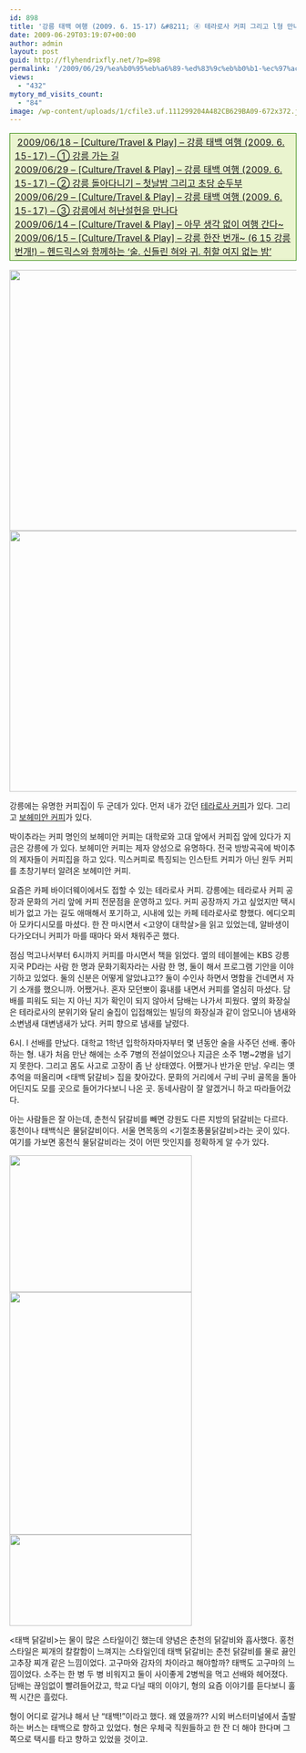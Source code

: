 ```yaml
---
id: 898
title: '강릉 태백 여행 (2009. 6. 15-17) &#8211; ④ 테라로사 커피 그리고 l형 만나다'
date: 2009-06-29T03:19:07+00:00
author: admin
layout: post
guid: http://flyhendrixfly.net/?p=898
permalink: '/2009/06/29/%ea%b0%95%eb%a6%89-%ed%83%9c%eb%b0%b1-%ec%97%ac%ed%96%89-2009-6-15-17-%e2%91%a3-%ed%85%8c%eb%9d%bc%eb%a1%9c%ec%82%ac-%ec%bb%a4%ed%94%bc-%ea%b7%b8%eb%a6%ac%ea%b3%a0-l%ed%98%95-%eb%a7%8c%eb%82%98/'
views:
  - "432"
mytory_md_visits_count:
  - "84"
image: /wp-content/uploads/1/cfile3.uf.111299204A482CB629BA09-672x372.jpg
---
```

<table style="border-collapse: collapse;" width="600" bgcolor="#eaf4cf" cellpadding="1" cellspacing="1">
  <tr>
    <td style="border: 1px solid rgb(43, 132, 0);" width="100%">
      &nbsp;<a href="http://flyinghendrix.tistory.com/324" target="_blank">2009/06/18 &#8211; [Culture/Travel & Play] &#8211; 강릉 태백 여행 (2009. 6. 15-17) &#8211; ① 강릉 가는 길</a><br /> <a href="http://flyinghendrix.tistory.com/330" target="_blank">2009/06/29 &#8211; [Culture/Travel & Play] &#8211; 강릉 태백 여행 (2009. 6. 15-17) &#8211; ② 강릉 돌아다니기 &#8211; 첫날밤 그리고 초당 순두부</a><br /> <a href="http://flyinghendrix.tistory.com/331" target="_blank">2009/06/29 &#8211; [Culture/Travel & Play] &#8211; 강릉 태백 여행 (2009. 6. 15-17) &#8211; ③ 강릉에서 허난설헌을 만나다</a><br /> <a href="http://flyinghendrix.tistory.com/322" target="_blank">2009/06/14 &#8211; [Culture/Travel & Play] &#8211; 아무 생각 없이 여행 간다~</a><br /> <a href="http://flyinghendrix.tistory.com/323" target="_blank">2009/06/15 &#8211; [Culture/Travel & Play] &#8211; 강릉 한잔 번개~ (6 15 강릉 번개!) &#8211; 헨드릭스와 함께하는 &#8216;술. 신들린 혀와 귀. 취할 여지 없는 밤&#8217;</a>
    </td>
  </tr>
</table>

<img src="http://submania.dothome.co.kr/wp-content/uploads/1/cfile3.uf.111299204A482CB629BA09.jpg" class="aligncenter" width="610" height="458" alt="" filename="IMG_1723.jpg" filemime="image/jpeg" /><img src="http://submania.dothome.co.kr/wp-content/uploads/1/cfile5.uf.111299204A482CB82A7B6D.jpg" class="aligncenter" width="610" height="458" alt="" filename="IMG_1725.jpg" filemime="image/jpeg" />
  
강릉에는 유명한 커피집이 두 군데가 있다. 먼저 내가 갔던 <a title="[http://www.terarosa.com/]로 이동합니다." target="_blank" href="http://www.terarosa.com/">테라로사 커피</a>가 있다. 그리고 <a title="[http://www.ebohemian.co.kr/]로 이동합니다." target="_blank" href="http://www.ebohemian.co.kr/">보헤미안 커피</a>가 있다. 

박이추라는 커피 명인의 보헤미안 커피는 대학로와 고대 앞에서 커피집 앞에 있다가 지금은 강릉에 가 있다. 보헤미안 커피는 제자 양성으로 유명하다. 전국 방방곡곡에 박이추의 제자들이 커피집을 하고 있다. 믹스커피로 특징되는 인스탄트 커피가 아닌 원두 커피를 초창기부터 알려온 보헤미안 커피.

요즘은 카페 바이더웨이에서도 접할 수 있는 테라로사 커피. 강릉에는 테라로사 커피 공장과 문화의 거리 앞에 커피 전문점을 운영하고 있다. 커피 공장까지 가고 싶었지만 택시비가 없고 가는 길도 애매해서 포기하고, 시내에 있는 카페 테라로사로 향했다. 에디오피아 모카디시모를 마셨다. 한 잔 마시면서 <고양이 대학살>을 읽고 있었는데, 알바생이 다가오더니 커피가 마를 때마다 와서 채워주곤 했다.

점심 먹고나서부터 6시까지 커피를 마시면서 책을 읽었다. 옆의 테이블에는 KBS 강릉 지국 PD라는 사람 한 명과 문화기획자라는 사람 한 명, 둘이 해서 프로그램 기안을 이야기하고 있었다. 둘의 신분은 어떻게 알았냐고?? 둘이 수인사 하면서 명함을 건네면서 자기 소개를 했으니까. 어쨌거나. 혼자 모던뽀이 흉내를 내면서 커피를 열심히 마셨다. 담배를 피워도 되는 지 아닌 지가 확인이 되지 않아서 담배는 나가서 피웠다. 옆의 화장실은 테라로사의 분위기와 달리 술집이 입접해있는 빌딩의 화장실과 같이 암모니아 냄새와 소변냄새 대변냄새가 났다. 커피 향으로 냄새를 날렸다.

6시. l 선배를 만났다. 대학교 1학년 입학하자마자부터 몇 년동안 술을 사주던 선배. 좋아하는 형. 내가 처음 만난 해에는 소주 7병의 전설이었으나 지금은 소주 1병~2병을 넘기지 못한다. 그리고 몸도 사고로 고장이 좀 난 상태였다. 어쨌거나 반가운 만남. 우리는 옛 추억을 떠올리며 <태백 닭갈비> 집을 찾아갔다. 문화의 거리에서 구비 구비 골목을 돌아 어딘지도 모를 곳으로 들어가다보니 나온 곳. 동네사람이 잘 알겠거니 하고 따라들어갔다.

아는 사람들은 잘 아는데, 춘천식 닭갈비를 빼면 강원도 다른 지방의 닭갈비는 다르다. 홍천이나 태백식은 물닭갈비이다. 서울 면목동의 <기절초풍물닭갈비>라는 곳이 있다. 여기를 가보면 홍천식 물닭갈비라는 것이 어떤 맛인지를 정확하게 알 수가 있다.

<img src="http://submania.dothome.co.kr/wp-content/uploads/1/cfile21.uf.125700184A48311C8ABE8E.jpg" class="aligncenter" width="320" height="240" alt="" filename="img_9_92_1.jpg" filemime="image/jpeg" /><img src="http://submania.dothome.co.kr/wp-content/uploads/1/cfile2.uf.135700184A48311C8B583E.jpg" class="aligncenter" width="320" height="426" alt="" filename="img_9_92_2.jpg" filemime="image/jpeg" /><img src="http://submania.dothome.co.kr/wp-content/uploads/1/cfile21.uf.165700184A48311E8C1812.jpg" class="aligncenter" width="320" height="160" alt="" filename="img_9_92_21.jpg" filemime="image/jpeg" />
  
<태백 닭갈비>는 물이 많은 스타일이긴 했는데 양념은 춘천의 닭갈비와 흡사했다. 홍천 스타일은 찌개의 칼칼함이 느껴지는 스타일인데 태백 닭갈비는 춘천 닭갈비를 물로 끓인 고추장 찌개 같은 느낌이었다. 고구마와 감자의 차이라고 해야할까? 태백도 고구마의 느낌이었다. 소주는 한 병 두 병 비워지고 둘이 사이좋게 2병씩을 먹고 선배와 헤어졌다. 담배는 끊임없이 빨려들어갔고, 학교 다닐 때의 이야기, 형의 요즘 이야기를 듣다보니 훌쩍 시간은 흘렀다.

형이 어디로 갈거냐 해서 난 &#8220;태백!&#8221;이라고 했다. 왜 였을까?? 시외 버스터미널에서 출발하는 버스는 태백으로 향하고 있었다. 형은 우체국 직원들하고 한 잔 더 해야 한다며 그쪽으로 택시를 타고 향하고 있었을 것이고.